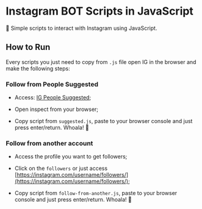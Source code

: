 # Instagram BOT Scripts in JavaScript

🤖 Simple scripts to interact with Instagram using JavaScript.

## How to Run

Every scripts you just need to copy from `.js` file open IG in the browser and make the following steps:

### Follow from People Suggested

- Access: [IG People Suggested](https://www.instagram.com/explore/people/suggested/);

- Open inspect from your browser;

- Copy script from `suggested.js`, paste to your browser console and just press enter/return. Whoala! 💫

### Follow from another account

- Access the profile you want to get followers;

- Click on the `followers` or just access [https://instagram.com/username/followers/](https://instagram.com/username/followers/);

- Copy script from `follow-from-another.js`, paste to your browser console and just press enter/return. Whoala! 💫
